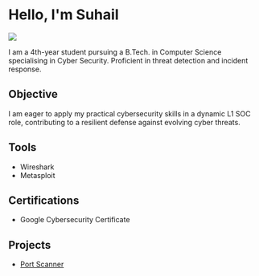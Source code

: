 # Hello, I'm Suhail
<a href="https://www.linkedin.com/in/3voywls/"><img src="https://img.shields.io/badge/-LinkedIn-0072b1?&style=for-the-badge&logo=linkedin&logoColor=white" /></a>

I am a 4th-year student pursuing a B.Tech. in Computer Science specialising in Cyber Security. Proficient in threat detection and incident response.

## Objective

I am eager to apply my practical cybersecurity skills in a dynamic L1 SOC role, contributing to a resilient defense against evolving cyber threats.

## Tools

- Wireshark
- Metasploit

## Certifications

- Google Cybersecurity Certificate

## Projects

- <a href="https://github.com/3voywls/Port-Scanner">Port Scanner</a>
